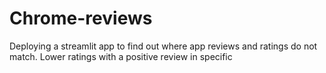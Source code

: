 # Chrome-reviews
Deploying a streamlit app to find out where app reviews and ratings do not match. Lower ratings with a positive review in specific

